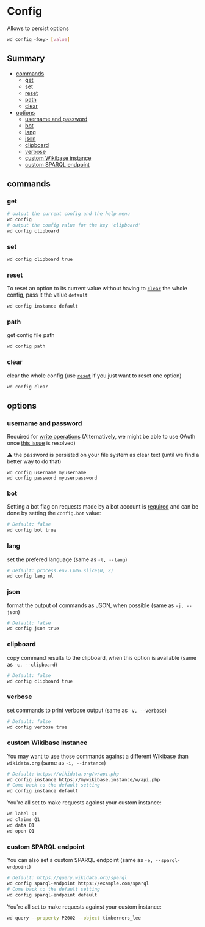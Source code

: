# Config

Allows to persist options

```sh
wd config <key> [value]
```

## Summary

<!-- START doctoc generated TOC please keep comment here to allow auto update -->
<!-- DON'T EDIT THIS SECTION, INSTEAD RE-RUN doctoc TO UPDATE -->


- [commands](#commands)
  - [get](#get)
  - [set](#set)
  - [reset](#reset)
  - [path](#path)
  - [clear](#clear)
- [options](#options)
  - [username and password](#username-and-password)
  - [bot](#bot)
  - [lang](#lang)
  - [json](#json)
  - [clipboard](#clipboard)
  - [verbose](#verbose)
  - [custom Wikibase instance](#custom-wikibase-instance)
  - [custom SPARQL endpoint](#custom-sparql-endpoint)

<!-- END doctoc generated TOC please keep comment here to allow auto update -->


## commands
### get
```sh
# output the current config and the help menu
wd config
# output the config value for the key 'clipboard'
wd config clipboard
```

### set
```sh
wd config clipboard true
```

### reset
To reset an option to its current value without having to [`clear`](#clear) the whole config, pass it the value `default`
```sh
wd config instance default
```

### path
get config file path
```sh
wd config path
```

### clear
clear the whole config (use [`reset`](#reset) if you just want to reset one option)
```sh
wd config clear
```

## options

### username and password
Required for [write operations](https://github.com/maxlath/wikidata-cli/blob/master/docs/write_operations.md)
(Alternatively, we might be able to use OAuth once [this issue](https://github.com/maxlath/wikidata-cli/issues/25) is resolved)

:warning: the password is persisted on your file system as clear text (until we find a better way to do that)
```
wd config username myusername
wd config password myuserpassword
```

### bot
Setting a bot flag on requests made by a bot account is [required](https://www.wikidata.org/wiki/Wikidata:Bots#All_bots) and can be done by setting the `config.bot` value:
```sh
# Default: false
wd config bot true
```

### lang
set the prefered language (same as `-l, --lang`)
```sh
# Default: process.env.LANG.slice(0, 2)
wd config lang nl
```

### json
format the output of commands as JSON, when possible (same as `-j, --json`)
```sh
# Default: false
wd config json true
```

### clipboard
copy command results to the clipboard, when this option is available (same as `-c, --clipboard`)
```sh
# Default: false
wd config clipboard true
```

### verbose
set commands to print verbose output (same as `-v, --verbose`)
```sh
# Default: false
wd config verbose true
```

### custom Wikibase instance
You may want to use those commands against a different [Wikibase](http://wikiba.se) than `wikidata.org` (same as `-i, --instance`)
```sh
# Default: https://wikidata.org/w/api.php
wd config instance https://mywikibase.instance/w/api.php
# Come back to the default setting
wd config instance default
```
You're all set to make requests against your custom instance:
```sh
wd label Q1
wd claims Q1
wd data Q1
wd open Q1
```

### custom SPARQL endpoint
You can also set a custom SPARQL endpoint (same as `-e, --sparql-endpoint`)
```sh
# Default: https://query.wikidata.org/sparql
wd config sparql-endpoint https://example.com/sparql
# Come back to the default setting
wd config sparql-endpoint default
```
You're all set to make requests against your custom instance:
```sh
wd query --property P2002 --object timberners_lee
```
